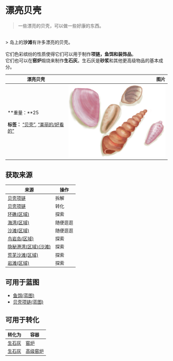 # 漂亮贝壳  
> 一些漂亮的贝壳，可以做一些好康的东西。  
<br>  
> 岛上的<b>沙滩</b>有许多漂亮的贝壳。<br><br>它们色彩缤纷的性质使得它们可以用于制作<b>项链，鱼饵和装饰品</b>。<br>它们也可以在<b>窑炉</b>煅烧来制作<b>生石灰</b>。生石灰是<b>砂浆</b>和其他更高级物品的基本成分。  
  
  漂亮贝壳  |   图片   
 ----  |  ----:   
 **重量：**25<br><br>**标签：**	[“贝壳”](tag_Seashell.md), [“美丽的/好看的”](tag_Pretty.md)  |  <img decoding="async" src="Sprite/PrettySeashells.png" href="a.md" style="max-width:300px;max-height:300px;">   
  
## 获取来源  
来源  |  操作  
----  |  ----  
[贝壳项链](SeashellNecklace.md)  |  拆解  
[贝壳项链](SeashellNecklace.md)  |  转化  
[环礁(区域)](Atoll.md)  |  探索  
[海湾(区域)](Bay.md)  |  随便逛逛  
[沙滩(区域)](Beach.md)  |  随便逛逛  
[鸟岩岛(区域)](BirdRock.md)  |  探索  
[隐秘港湾(区域)(沙滩)](Cove.md)  |  探索  
[荒芜沙滩(区域)](DesolateBeach.md)  |  探索  
[岩滩(区域)](Rocks.md)  |  探索  
## 可用于蓝图  
- [鱼饵(蓝图)](Bp_FishBait.md)  
- [贝壳项链(蓝图)](Bp_SeashellNecklace.md)  
  
  
## 可用于转化  
转化为  |  容器  
----  |  ----  
[生石灰](Quicklime.md)  |  [窑炉](Kiln.md)  
[生石灰](Quicklime.md)  |  [高级窑炉](KilnAdvanced.md)  


<script>document.title="漂亮贝壳 - 卡牌生存百科 Card Survival Wiki";</script>